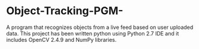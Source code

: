 # Object-Tracking-PGM-
A program that recognizes objects from a live feed based on user uploaded data. This project has been written python using Python 2.7 IDE and it includes OpenCV 2.4.9 and NumPy libraries.
